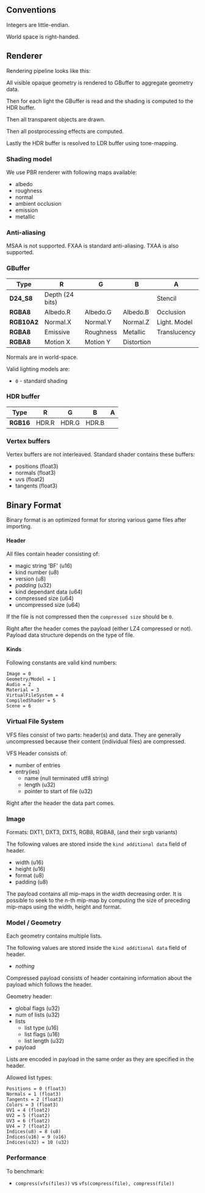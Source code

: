 
## Conventions

Integers are little-endian.

World space is right-handed.

## Renderer
Rendering pipeline looks like this: 

All visible opaque geometry is rendered to GBuffer to aggregate geometry data.

Then for each light the GBuffer is read and the shading is computed to the HDR buffer.

Then all transparent objects are drawn. 

Then all postprocessing effects are computed.

Lastly the HDR buffer is resolved to LDR buffer using tone-mapping.

### Shading model

We use PBR renderer with following maps available:
- albedo
- roughness
- normal
- ambient occlusion
- emission
- metallic

### Anti-aliasing

MSAA is not supported. FXAA is standard anti-aliasing. TXAA is also supported.


### GBuffer

   Type       |     R     |     G     |     B      |     A     
    -----     |   -----   |   -----   |   -----    |   -----      |
  **D24_S8**  |         Depth  (24 bits)       | | |   Stencil    | 32 bits
  **RGBA8**   |  Albedo.R |  Albedo.G |  Albedo.B  |  Occlusion   | 32 bits
  **RGB10A2** |  Normal.X |  Normal.Y |  Normal.Z  | Light. Model | 32 bits
  **RGBA8**   |  Emissive | Roughness |  Metallic  | Translucency | 32 bits
  **RGBA8**   |  Motion X |  Motion Y | Distortion |              | 32 bits
  
Normals are in world-space.

Valid lighting models are:
- `0` - standard shading

### HDR buffer

   Type       |     R     |     G     |     B     |     A     
    -----     |   -----   |   -----   |   -----   |   -----   |
  **RGB16**   |   HDR.R   |   HDR.G   |   HDR.B   |           | 48 bits


### Vertex buffers

Vertex buffers are not interleaved. Standard shader contains these buffers:
- positions (float3)
- normals (float3)
- uvs (float2)
- tangents (float3)


## Binary Format
Binary format is an optimized format for storing various game files after importing.

#### Header
All files contain header consisting of: 
- magic string 'BF' (u16)
- kind number (u8)
- version (u8)
- *padding* (u32)
- kind dependant data (u64)
- compressed size (u64)
- uncompressed size (u64)

If the file is not compressed then the `compressed size` should be `0`. 

Right after the header comes the payload (either LZ4 compressed or not). 
Payload data structure depends on the type of file.

#### Kinds
Following constants are valid kind numbers:

```
Image = 0
Geometry/Model = 1
Audio = 2
Material = 3
VirtualFileSystem = 4
CompiledShader = 5
Scene = 6 
```

### Virtual File System

VFS files consist of two parts: header(s) and data. They are generally 
uncompressed because their content (individual files) are compressed.

VFS Header consists of:
- number of entries
- entry(ies)
  - name (null terminated utf8 string)
  - length (u32)
  - pointer to start of file (u32)

Right after the header the data part comes.

### Image

Formats: DXT1, DXT3, DXT5, RGB8, RGBA8, (and their srgb variants)

The following values are stored inside the `kind additional data` field of header.
- width (u16)
- height (u16)
- format (u8)
- padding (u8)

The payload contains all mip-maps in the width decreasing order. It is possible to
seek to the n-th mip-map by computing the size of preceding mip-maps using the width,
height and format.


### Model / Geometry

Each geometry contains multiple lists.

The following values are stored inside the `kind additional data` field of header.
- *nothing*

Compressed payload consists of header containing information about the payload which follows the header.

Geometry header:
- global flags (u32)
- num of lists (u32)
- lists
  - list type (u16)
  - list flags (u16)
  - list length (u32)
- payload

Lists are encoded in payload in the same order as they are specified in the header.

Allowed list types:

```
Positions = 0 (float3)
Normals = 1 (float3)
Tangents = 2 (float3)
Colors = 3 (float3)
UV1 = 4 (float2)
UV2 = 5 (float2)
UV3 = 6 (float2)
UV4 = 7 (float2)
Indices(u8) = 8 (u8)
Indices(u16) = 9 (u16)
Indices(u32) = 10 (u32)
```



### Performance

To benchmark:
- `compress(vfs(files))` vs `vfs(compress(file), compress(file))`
